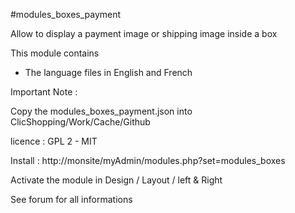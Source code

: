 #modules_boxes_payment

Allow to display a payment image or shipping image inside a box

This module contains

- The language files in English and French
  
Important Note :

Copy the modules_boxes_payment.json into ClicShopping/Work/Cache/Github

licence  : GPL 2 - MIT

Install :
http://monsite/myAdmin/modules.php?set=modules_boxes

Activate the module in Design / Layout / left & Right

See forum for all informations

